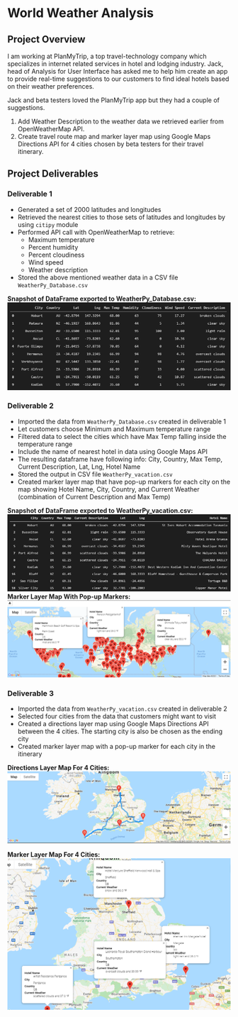 # World Weather Analysis

## Project Overview

I am working at PlanMyTrip, a top travel-technology company which specializes in internet related services in hotel and lodging industry. Jack, head of Analysis for User Interface has asked me to help him create an app to provide real-time suggestions to our customers to find ideal hotels based on their weather preferences.

Jack and beta testers loved the PlanMyTrip app but they had a couple of suggestions. 
1. Add Weather Description to the weather data we retrieved earlier from OpenWeatherMap API.
2. Create travel route map and marker layer map using Google Maps Directions API for 4 cities chosen by beta testers for their travel itinerary.

## Project Deliverables

### Deliverable 1
* Generated a set of 2000 latitudes and longitudes 
* Retrieved the nearest cities to those sets of latitudes and longitudes by using `citipy` module
* Performed API call with OpenWeatherMap to retrieve: 
    * Maximum temperature
    * Percent humidity
    * Percent cloudiness
    * Wind speed
    * Weather description
* Stored the above mentioned weather data in a CSV file `WeatherPy_Database.csv`

**Snapshot of DataFrame exported to WeatherPy_Database.csv:**
![weather_database](./images/weather_database.png)

### Deliverable 2

* Imported the data from `WeatherPy_Database.csv` created in deliverable 1 
* Let customers choose Minimum and Maximum temperature range
* Filtered data to select the cities which have Max Temp falling inside the temperature range
* Include the name of nearest hotel in data using Google Maps API
* The resulting dataframe have following info: City, Country, Max Temp, Current Description, Lat, Lng, Hotel Name
* Stored the output in CSV file `WeatherPy_vacation.csv`
* Created marker layer map that have pop-up markers for each city on the map showing Hotel Name, City, Country, and Current Weather (combination of Current Description and Max Temp)

**Snapshot of DataFrame exported to WeatherPy_vacation.csv:**
![vacation_search](./Images/vacation_search.png)
**Marker Layer Map With Pop-up Markers:**
![WeatherPy_vacation_map](./Vacation_Search/WeatherPy_vacation_map.png)
### Deliverable 3
* Imported the data from `WeatherPy_vacation.csv` created in deliverable 2
* Selected four cities from the data that customers might want to visit
* Created a directions layer map using Google Maps Directions API between the 4 cities. The starting city is also be chosen as the ending city
* Created marker layer map with a pop-up marker for each city in the itinerary

**Directions Layer Map For 4 Cities:**
![WeatherPy_travel_map](./Vacation_Itinerary/WeatherPy_travel_map.png)

**Marker Layer Map For 4 Cities:**
![WeatherPy_travel_map_markers](./Vacation_Itinerary/WeatherPy_travel_map_markers.png)